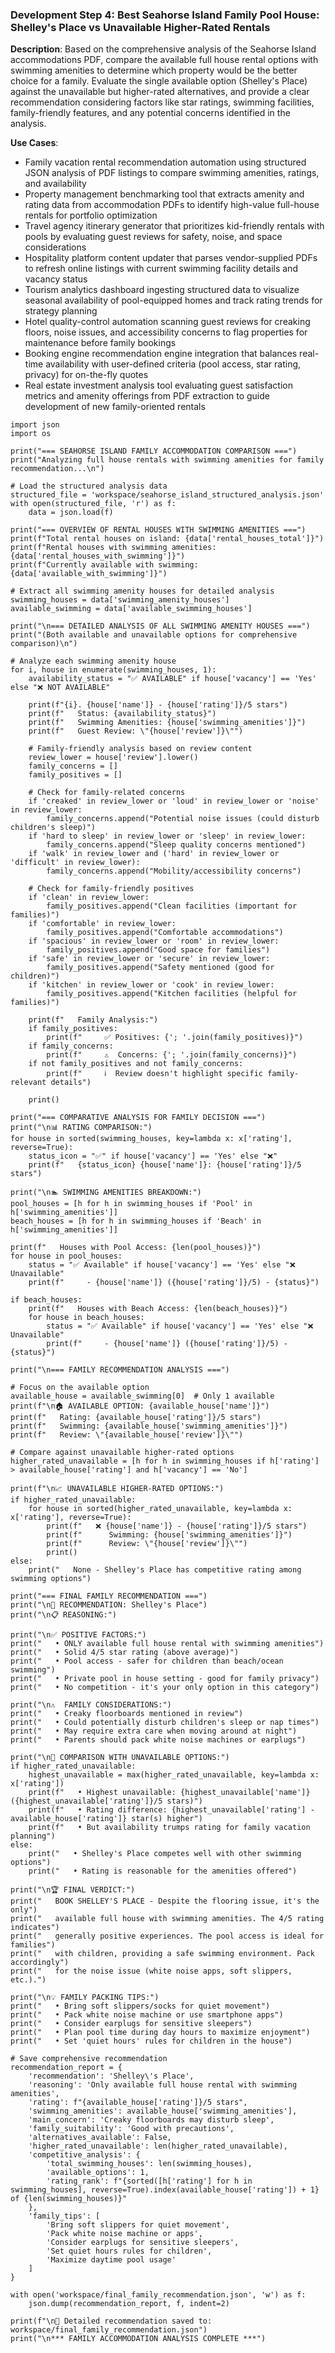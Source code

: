### Development Step 4: Best Seahorse Island Family Pool House: Shelley's Place vs Unavailable Higher-Rated Rentals

**Description**: Based on the comprehensive analysis of the Seahorse Island accommodations PDF, compare the available full house rental options with swimming amenities to determine which property would be the better choice for a family. Evaluate the single available option (Shelley's Place) against the unavailable but higher-rated alternatives, and provide a clear recommendation considering factors like star ratings, swimming facilities, family-friendly features, and any potential concerns identified in the analysis.

**Use Cases**:
- Family vacation rental recommendation automation using structured JSON analysis of PDF listings to compare swimming amenities, ratings, and availability
- Property management benchmarking tool that extracts amenity and rating data from accommodation PDFs to identify high-value full-house rentals for portfolio optimization
- Travel agency itinerary generator that prioritizes kid-friendly rentals with pools by evaluating guest reviews for safety, noise, and space considerations
- Hospitality platform content updater that parses vendor-supplied PDFs to refresh online listings with current swimming facility details and vacancy status
- Tourism analytics dashboard ingesting structured data to visualize seasonal availability of pool-equipped homes and track rating trends for strategy planning
- Hotel quality-control automation scanning guest reviews for creaking floors, noise issues, and accessibility concerns to flag properties for maintenance before family bookings
- Booking engine recommendation engine integration that balances real-time availability with user-defined criteria (pool access, star rating, privacy) for on-the-fly quotes
- Real estate investment analysis tool evaluating guest satisfaction metrics and amenity offerings from PDF extraction to guide development of new family-oriented rentals

```
import json
import os

print("=== SEAHORSE ISLAND FAMILY ACCOMMODATION COMPARISON ===")
print("Analyzing full house rentals with swimming amenities for family recommendation...\n")

# Load the structured analysis data
structured_file = 'workspace/seahorse_island_structured_analysis.json'
with open(structured_file, 'r') as f:
    data = json.load(f)

print("=== OVERVIEW OF RENTAL HOUSES WITH SWIMMING AMENITIES ===")
print(f"Total rental houses on island: {data['rental_houses_total']}")
print(f"Rental houses with swimming amenities: {data['rental_houses_with_swimming']}")
print(f"Currently available with swimming: {data['available_with_swimming']}")

# Extract all swimming amenity houses for detailed analysis
swimming_houses = data['swimming_amenity_houses']
available_swimming = data['available_swimming_houses']

print("\n=== DETAILED ANALYSIS OF ALL SWIMMING AMENITY HOUSES ===")
print("(Both available and unavailable options for comprehensive comparison)\n")

# Analyze each swimming amenity house
for i, house in enumerate(swimming_houses, 1):
    availability_status = "✅ AVAILABLE" if house['vacancy'] == 'Yes' else "❌ NOT AVAILABLE"
    
    print(f"{i}. {house['name']} - {house['rating']}/5 stars")
    print(f"   Status: {availability_status}")
    print(f"   Swimming Amenities: {house['swimming_amenities']}")
    print(f"   Guest Review: \"{house['review']}\"")
    
    # Family-friendly analysis based on review content
    review_lower = house['review'].lower()
    family_concerns = []
    family_positives = []
    
    # Check for family-related concerns
    if 'creaked' in review_lower or 'loud' in review_lower or 'noise' in review_lower:
        family_concerns.append("Potential noise issues (could disturb children's sleep)")
    if 'hard to sleep' in review_lower or 'sleep' in review_lower:
        family_concerns.append("Sleep quality concerns mentioned")
    if 'walk' in review_lower and ('hard' in review_lower or 'difficult' in review_lower):
        family_concerns.append("Mobility/accessibility concerns")
    
    # Check for family-friendly positives
    if 'clean' in review_lower:
        family_positives.append("Clean facilities (important for families)")
    if 'comfortable' in review_lower:
        family_positives.append("Comfortable accommodations")
    if 'spacious' in review_lower or 'room' in review_lower:
        family_positives.append("Good space for families")
    if 'safe' in review_lower or 'secure' in review_lower:
        family_positives.append("Safety mentioned (good for children)")
    if 'kitchen' in review_lower or 'cook' in review_lower:
        family_positives.append("Kitchen facilities (helpful for families)")
    
    print(f"   Family Analysis:")
    if family_positives:
        print(f"     ✅ Positives: {'; '.join(family_positives)}")
    if family_concerns:
        print(f"     ⚠️  Concerns: {'; '.join(family_concerns)}")
    if not family_positives and not family_concerns:
        print(f"     ℹ️  Review doesn't highlight specific family-relevant details")
    
    print()

print("=== COMPARATIVE ANALYSIS FOR FAMILY DECISION ===")
print("\n📊 RATING COMPARISON:")
for house in sorted(swimming_houses, key=lambda x: x['rating'], reverse=True):
    status_icon = "✅" if house['vacancy'] == 'Yes' else "❌"
    print(f"   {status_icon} {house['name']}: {house['rating']}/5 stars")

print("\n🏊 SWIMMING AMENITIES BREAKDOWN:")
pool_houses = [h for h in swimming_houses if 'Pool' in h['swimming_amenities']]
beach_houses = [h for h in swimming_houses if 'Beach' in h['swimming_amenities']]

print(f"   Houses with Pool Access: {len(pool_houses)}")
for house in pool_houses:
    status = "✅ Available" if house['vacancy'] == 'Yes' else "❌ Unavailable"
    print(f"     - {house['name']} ({house['rating']}/5) - {status}")

if beach_houses:
    print(f"   Houses with Beach Access: {len(beach_houses)}")
    for house in beach_houses:
        status = "✅ Available" if house['vacancy'] == 'Yes' else "❌ Unavailable"
        print(f"     - {house['name']} ({house['rating']}/5) - {status}")

print("\n=== FAMILY RECOMMENDATION ANALYSIS ===")

# Focus on the available option
available_house = available_swimming[0]  # Only 1 available
print(f"\n🏠 AVAILABLE OPTION: {available_house['name']}")
print(f"   Rating: {available_house['rating']}/5 stars")
print(f"   Swimming: {available_house['swimming_amenities']}")
print(f"   Review: \"{available_house['review']}\"")

# Compare against unavailable higher-rated options
higher_rated_unavailable = [h for h in swimming_houses if h['rating'] > available_house['rating'] and h['vacancy'] == 'No']

print(f"\n📈 UNAVAILABLE HIGHER-RATED OPTIONS:")
if higher_rated_unavailable:
    for house in sorted(higher_rated_unavailable, key=lambda x: x['rating'], reverse=True):
        print(f"   ❌ {house['name']} - {house['rating']}/5 stars")
        print(f"      Swimming: {house['swimming_amenities']}")
        print(f"      Review: \"{house['review']}\"")
        print()
else:
    print("   None - Shelley's Place has competitive rating among swimming options")

print("=== FINAL FAMILY RECOMMENDATION ===")
print("\n🎯 RECOMMENDATION: Shelley's Place")
print("\n📋 REASONING:")

print("\n✅ POSITIVE FACTORS:")
print("   • ONLY available full house rental with swimming amenities")
print("   • Solid 4/5 star rating (above average)")
print("   • Pool access - safer for children than beach/ocean swimming")
print("   • Private pool in house setting - good for family privacy")
print("   • No competition - it's your only option in this category")

print("\n⚠️  FAMILY CONSIDERATIONS:")
print("   • Creaky floorboards mentioned in review")
print("   • Could potentially disturb children's sleep or nap times")
print("   • May require extra care when moving around at night")
print("   • Parents should pack white noise machines or earplugs")

print("\n🔄 COMPARISON WITH UNAVAILABLE OPTIONS:")
if higher_rated_unavailable:
    highest_unavailable = max(higher_rated_unavailable, key=lambda x: x['rating'])
    print(f"   • Highest unavailable: {highest_unavailable['name']} ({highest_unavailable['rating']}/5 stars)")
    print(f"   • Rating difference: {highest_unavailable['rating'] - available_house['rating']} star(s) higher")
    print(f"   • But availability trumps rating for family vacation planning")
else:
    print("   • Shelley's Place competes well with other swimming options")
    print("   • Rating is reasonable for the amenities offered")

print("\n🏆 FINAL VERDICT:")
print("   BOOK SHELLEY'S PLACE - Despite the flooring issue, it's the only")
print("   available full house with swimming amenities. The 4/5 rating indicates")
print("   generally positive experiences. The pool access is ideal for families")
print("   with children, providing a safe swimming environment. Pack accordingly")
print("   for the noise issue (white noise apps, soft slippers, etc.).")

print("\n💡 FAMILY PACKING TIPS:")
print("   • Bring soft slippers/socks for quiet movement")
print("   • Pack white noise machine or use smartphone apps")
print("   • Consider earplugs for sensitive sleepers")
print("   • Plan pool time during day hours to maximize enjoyment")
print("   • Set 'quiet hours' rules for children in the house")

# Save comprehensive recommendation
recommendation_report = {
    'recommendation': 'Shelley\'s Place',
    'reasoning': 'Only available full house rental with swimming amenities',
    'rating': f"{available_house['rating']}/5 stars",
    'swimming_amenities': available_house['swimming_amenities'],
    'main_concern': 'Creaky floorboards may disturb sleep',
    'family_suitability': 'Good with precautions',
    'alternatives_available': False,
    'higher_rated_unavailable': len(higher_rated_unavailable),
    'competitive_analysis': {
        'total_swimming_houses': len(swimming_houses),
        'available_options': 1,
        'rating_rank': f"{sorted([h['rating'] for h in swimming_houses], reverse=True).index(available_house['rating']) + 1} of {len(swimming_houses)}"
    },
    'family_tips': [
        'Bring soft slippers for quiet movement',
        'Pack white noise machine or apps',
        'Consider earplugs for sensitive sleepers',
        'Set quiet hours rules for children',
        'Maximize daytime pool usage'
    ]
}

with open('workspace/final_family_recommendation.json', 'w') as f:
    json.dump(recommendation_report, f, indent=2)

print(f"\n📄 Detailed recommendation saved to: workspace/final_family_recommendation.json")
print("\n*** FAMILY ACCOMMODATION ANALYSIS COMPLETE ***")
```